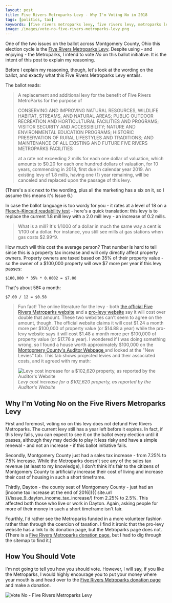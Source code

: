 ```yaml
---
layout: post
title: Five Rivers Metroparks Levy - Why I'm Voting No in 2018
tags: [politics, tax]
keywords: [five rivers metroparks levy, five rivers levy, metroparks levy, montgomery county levy, issue 6, issue 6 ohio, ohio issue 6]
image: /images/vote-no-five-rivers-metroparks-levy.png
---
```


One of the two issues on the ballot across Montgomery County, Ohio this election cycle is the [Five Rivers Metroparks Levy](https://www.metroparks.org/five-rivers-metroparks-to-place-levy-request-on-november-ballot/). Despite using - and enjoying - the Metroparks, I intend to vote *No* on this ballot initiative. It is the intent of this post to explain my reasoning.

Before I explain my reasoning, though, let's look at the wording on the ballot, and exactly what this Five Rivers Metroparks Levy entails.

The ballot reads:

> A replacement and additional levy for the benefit of Five Rivers MetroParks for the purpose of
>
> CONSERVING AND IMPROVING NATURAL RESOURCES, WILDLIFE HABITAT, STREAMS, AND NATURAL AREAS; PUBLIC OUTDOOR RECREATION AND HORTICULTURAL FACILITIES AND PROGRAMS; VISITOR SECURITY AND ACCESSIBILITY; NATURE AND ENVIRONMENTAL EDUCATION PROGRAMS; HISTORIC PRESERVATION OF RURAL LIFESTYLES AND TRADITIONS; AND MAINTENANCE OF ALL EXISTING AND FUTURE FIVE RIVERS METROPARKS FACILITIES
>
> at a rate not exceeding 2 mills for each one dollar of valuation, which amounts to $0.20 for each one hundred dollars of valuation, for 10 years, commencing in 2018, first due in calendar year 2019. An existing levy of 1.8 mills, having one (1) year remaining, will be canceled and replaced upon the passage of this levy.

(There's a six next to the wording, plus all the marketing has a six on it, so I assume this means it's Issue 6.)

In case the ballot language is too wordy for you - it rates at a level of 18 on a [Flesch–Kincaid readability test](https://en.wikipedia.org/wiki/Flesch%E2%80%93Kincaid_readability_tests) - here's a quick translation: this levy is to replace the current 1.8 mill levy with a 2.0 mill levy - an increase of 0.2 mills.

> What is a mill? It's 1/1000 of a dollar in much the same way a cent is 1/100 of a dollar. For instance, you still see mills at gas stations when gas costs $2.99^9.

How much will this cost the average person? That number is hard to tell since this is a property tax increase and will only directly affect property owners. Property owners are taxed based on 35% of their property value - so the owner of a $100,000 property will owe $7 more per year if this levy passes:

    $100,000 * 35% * 0.0002 = $7.00

That's about 58&cent; a month:

    $7.00 / 12 = $0.58

> Fun fact! The online literature for the levy - both [the official Five Rivers Metroparks website](https://www.metroparks.org/five-rivers-metroparks-to-place-levy-request-on-november-ballot/) and a [pro-levy website](
https://www.voteforfiveriversmetroparks.com/qa) say it will cost over double that amount. These two websites can't seem to agree on the amount, though. The official website claims it will cost $1.24 a month more per $100,000 of property value (or $14.88 a year) while the pro-levy website says it will cost $1.48 a month more per $100,000 of property value (or $17.76 a year). I wondered if I was doing something wrong, so I found a house worth approximately $100,000 on the [Montgomery County's Auditor Webpage ](http://www.mcrealestate.org) and looked at the "New Levies" tab. This tab shows projected levies and their associated costs, and it agreed with my math:
>
> ![Levy cost increase for a $102,620 property, as reported by the Auditor's Website](/images/levy-cost-increase-table.png)
*Levy cost increase for a $102,620 property, as reported by the Auditor's Website*

## Why I'm Voting No on the Five Rivers Metroparks Levy

First and foremost, voting *no* on this levy does not defund Five Rivers Metroparks. The current levy still has a year left before it expires. In fact, if this levy fails, you can expect to see it on the ballot every election until it passes, although they may decide to play it less risky and have a simple renewal - and not an increase - if this ballot initiative fails.

Secondly, Montgomery County just had a sales tax increase - from 7.25% to 7.5% increase. While the Metroparks doesn't see any of the sales tax revenue (at least to my knowledge), I don't think it's fair to the citizens of Montgomery County to artificially increase their cost of living and increase their cost of housing in such a short timeframe.

Thirdly, Dayton - the county seat of Montgomery County - just had an [income tax increase at the end of 2016]({{ site.url }}/issue_9_dayton_income_tax_increase/) from 2.25% to 2.5%. This affected both those who live or work in Dayton. Again, asking people for more of their money in such a short timeframe isn't fair.

Fourthly, I'd rather see the Metroparks funded in a more volunteer fashion rather than through the coercion of taxation. I find it ironic that the pro-levy website has a link to its donation page, but the Metroparks page does not. (There is a [Five Rivers Metroparks donation page](https://www.metroparks.org/make-a-difference/gifts/donate/online-contribution-form/), but I had to dig through the sitemap to find it.)

## How You Should Vote

I'm not going to tell you how you should vote. However, I will say, if you like the Metroparks, I would highly encourage you to put your money where your mouth is and head over to the [Five Rivers Metroparks donation page](https://www.metroparks.org/make-a-difference/gifts/donate/online-contribution-form/) and make a donation.

![Vote No - Five Rivers Metroparks Levy](/images/vote-no-five-rivers-metroparks-levy.png)

